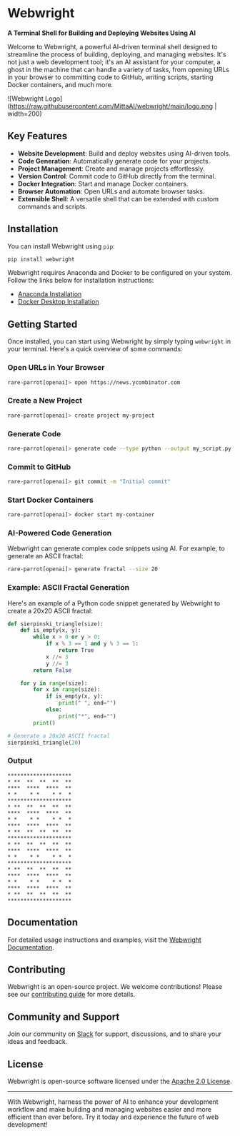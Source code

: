 # Webwright

**A Terminal Shell for Building and Deploying Websites Using AI**

Welcome to Webwright, a powerful AI-driven terminal shell designed to streamline the process of building, deploying, and managing websites. It's not just a web development tool; it's an AI assistant for your computer, a ghost in the machine that can handle a variety of tasks, from opening URLs in your browser to committing code to GitHub, writing scripts, starting Docker containers, and much more.

![Webwright Logo](https://raw.githubusercontent.com/MittaAI/webwright/main/logo.png | width=200)

## Key Features

- **Website Development**: Build and deploy websites using AI-driven tools.
- **Code Generation**: Automatically generate code for your projects.
- **Project Management**: Create and manage projects effortlessly.
- **Version Control**: Commit code to GitHub directly from the terminal.
- **Docker Integration**: Start and manage Docker containers.
- **Browser Automation**: Open URLs and automate browser tasks.
- **Extensible Shell**: A versatile shell that can be extended with custom commands and scripts.

## Installation

You can install Webwright using `pip`:

```bash
pip install webwright
```

Webwright requires Anaconda and Docker to be configured on your system. Follow the links below for installation instructions:

- [Anaconda Installation](https://www.anaconda.com/products/distribution#download-section)
- [Docker Desktop Installation](https://www.docker.com/products/docker-desktop/)

## Getting Started

Once installed, you can start using Webwright by simply typing `webwright` in your terminal. Here's a quick overview of some commands:

### Open URLs in Your Browser

```bash
rare-parrot[openai]> open https://news.ycombinator.com
```

### Create a New Project

```bash
rare-parrot[openai]> create project my-project
```

### Generate Code

```bash
rare-parrot[openai]> generate code --type python --output my_script.py
```

### Commit to GitHub

```bash
rare-parrot[openai]> git commit -m "Initial commit"
```

### Start Docker Containers

```bash
rare-parrot[openai]> docker start my-container
```

### AI-Powered Code Generation

Webwright can generate complex code snippets using AI. For example, to generate an ASCII fractal:

```bash
rare-parrot[openai]> generate fractal --size 20
```

### Example: ASCII Fractal Generation

Here's an example of a Python code snippet generated by Webwright to create a 20x20 ASCII fractal:

```python
def sierpinski_triangle(size):
    def is_empty(x, y):
        while x > 0 or y > 0:
            if x % 3 == 1 and y % 3 == 1:
                return True
            x //= 3
            y //= 3
        return False

    for y in range(size):
        for x in range(size):
            if is_empty(x, y):
                print(" ", end="")
            else:
                print("*", end="")
        print()

# Generate a 20x20 ASCII fractal
sierpinski_triangle(20)
```

### Output

```
********************
* **  **  **  **  **
****  ****  ****  **
* *    * *    * *  *
********************
* **  **  **  **  **
****  ****  ****  **
* *    * *    * *  *
****  ****  ****  **
* **  **  **  **  **
********************
* **  **  **  **  **
****  ****  ****  **
* *    * *    * *  *
********************
* **  **  **  **  **
****  ****  ****  **
* *    * *    * *  *
****  ****  ****  **
* **  **  **  **  **
********************
```

## Documentation

For detailed usage instructions and examples, visit the [Webwright Documentation](https://path-to-webwright-docs.com).

## Contributing

Webwright is an open-source project. We welcome contributions! Please see our [contributing guide](https://path-to-contributing-guide.com) for more details.

## Community and Support

Join our community on [Slack](https://path-to-slack-invite.com) for support, discussions, and to share your ideas and feedback.

## License

Webwright is open-source software licensed under the [Apache 2.0 License](https://www.apache.org/licenses/LICENSE-2.0).

---

With Webwright, harness the power of AI to enhance your development workflow and make building and managing websites easier and more efficient than ever before. Try it today and experience the future of web development!